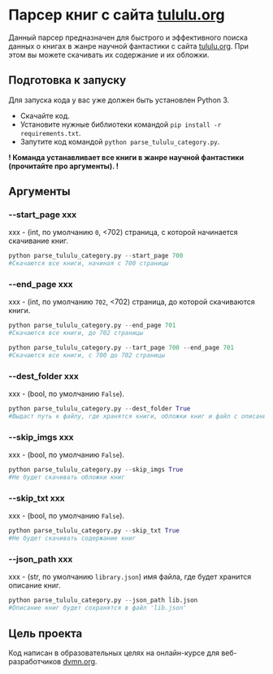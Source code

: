 # Парсер книг с сайта [tululu.org](http://tululu.org/)

Данный парсер предназначен для быстрого и эффективного поиска данных о книгах в жанре научной фантастики с сайта [tululu.org](http://tululu.org/). При этом вы можете скачивать их содержание и их обложки.

## Подготовка к запуску

Для запуска кода у вас уже должен быть установлен Python 3.

- Скачайте код.
- Установите нужные библиотеки командой `pip install -r requirements.txt`.
- Запутите код командой `python parse_tululu_category.py`.

**! Команда устанавливает все книги в жанре научной фантастики (прочитайте про аргументы). !**

## Аргументы

### --start_page xxx

xxx - (int, по умолчанию `0`, <702) страница, с которой начинается скачивание книг.

```python
python parse_tululu_category.py --start_page 700
#Скачаются все книги, начиная с 700 страницы
```

### --end_page xxx

xxx - (int, по умолчанию `702`, <702) страница, до которой скачиваются книги.

```python
python parse_tululu_category.py --end_page 701
#Скачаются все книги, до 702 страницы
```

```python
python parse_tululu_category.py --tart_page 700 --end_page 701
#Скачаются все книги, с 700 до 702 страницы
```

### --dest_folder xxx

xxx - (bool, по умолчанию `False`).

```python
python parse_tululu_category.py --dest_folder True
#Выдаст путь к файлу, где хранятся книги, обложки книг и файл с описанием книг
```

### --skip_imgs xxx

xxx - (bool, по умолчанию `False`).

```python
python parse_tululu_category.py --skip_imgs True
#Не будет скачивать обложки книг
```

### --skip_txt xxx

xxx - (bool, по умолчанию `False`).

```python
python parse_tululu_category.py --skip_txt True
#Не будет скачивать содержание книг
```

### --json_path xxx

xxx - (str, по умолчанию `library.json`) имя файла, где будет хранится описание книг.

```python
python parse_tululu_category.py --json_path lib.json
#Описание книг будет сохранятся в файл 'lib.json'
```

## Цель проекта

Код написан в образовательных целях на онлайн-курсе для веб-разработчиков [dvmn.org](https://dvmn.org/).